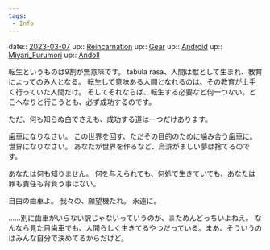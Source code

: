 ```yaml
---
tags:
 - Info
---
```


date:: [2023-03-07](/Daily_Note/2023-03-07.md)
up:: [Reincarnation](Bar/Novel/Topics/Reincarnation.md)
up:: [Gear](Bar/Novel/Topics/Gear.md)
up:: [Android](Bar/Novel/Topics/Android.md)
up:: [Miyari_Furumori](../Bar/Novel/Canareal/Miyari_Furumori.md)
up:: [Andoll](../Bar/Novel/Nacaria/Andoll.md)

転生というものは9割が無意味です。
tabula rasa、人間は獣として生まれ、教育によってのみ人となる。
転生して意味ある人間となれるのは、その教育が上手く行っていた人間だけ。
そしてそれならば、転生する必要など何一つない。どこへなりと行こうとも、必ず成功するのです。

ただ、何も知らぬ白でさえも、成功する道は一つだけあります。

歯車になりなさい。
この世界を回す、ただその目的のために噛み合う歯車に。
世界になりなさい。
あなたが世界を作るなど、烏滸がましい夢は捨てるのです。

あなたは何も知りません。
何を与えられても、何処で生きていても、あなたは罪も責任も背負う事はない。

自由の歯車よ。
我々の、願望機たれ。
永遠に。

……別に歯車がいらない訳じゃないっていうのが、まためんどっちいよねえ。
なんなら見た目歯車でも、人間らしく生きてるやつだっている。まあ、そういうのはみんな自分で決めてるからだけど。